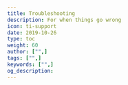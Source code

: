 ```yaml
---
title: Troubleshooting
description: For when things go wrong
icon: ti-support
date: 2019-10-26
type: toc
weight: 60
author: ["",]
tags: ["",]
keywords: ["",]
og_description:
---
```

